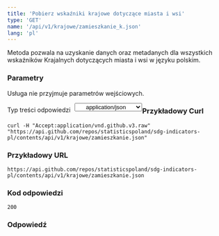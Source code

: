 ```yaml
---
title: 'Pobierz wskaźniki krajowe dotyczące miasta i wsi'
type: 'GET'
name: '/api/v1/krajowe/zamieszkanie_k.json'
lang: 'pl'
---
```


Metoda pozwala na uzyskanie danych oraz metadanych dla wszystkich wskaźników Krajalnych dotyczących miasta i wsi w języku polskim.

### Parametry

<p>Usługa nie przyjmuje parametrów wejściowych.</p>

<p style='float:left;margin-top: 7px;'>Typ treści odpowiedzi</p>
<select style='float:left;padding: 0px 15px;width: 155px;margin-left: 10px;text-align-last: center;'>
  <option>application/json</option>
</select>

<div id='exampleKrajZam'>

<h3 id="przykładowy-curl">Przykładowy Curl</h3>

<p><code class="highlighter-rouge">curl -H "Accept:application/vnd.github.v3.raw" "https://api.github.com/repos/statisticspoland/sdg-indicators-pl/contents/api/v1/krajowe/zamieszkanie.json"</code></p>

<h3 id="przykładowy-url">Przykładowy URL</h3>

<p><code class="highlighter-rouge">https://api.github.com/repos/statisticspoland/sdg-indicators-pl/contents/api/v1/krajowe/zamieszkanie.json</code></p>

<h3 id="przykładowy-kod-odpowiedzi">Kod odpowiedzi</h3>

<p><code class="highlighter-rouge">200</code></p>

<h3 id="przykładowa-odpowiedź">Odpowiedź</h3>

<p><code class="highlighter-rouge" id="show-data-KrajZam">
</code></p>

</div>


<script>

$.getJSON('https://sdg.gov.pl/api/v1/krajowe/zamieszkanie.json', function(data) {
    $('#show-data-KrajZam').html(JSON.stringify(data, null, 2));
});

</script>

